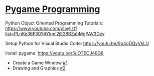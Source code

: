 # [Pygame Programming](https://www.youtube.com/playlist?list=PLnKe36F30Y4Ykmi2jE28BZahMgPAV3Dzv)

Python Object Oriented Programming Tutorials: https://www.youtube.com/playlist?list=PLnKe36F30Y4Ykmi2jE28BZahMgPAV3Dzv

Setup Python for Visual Studio Code: https://youtu.be/9o4gDQvVkLU

Install pygame: https://youtu.be/5uOTEOJ48G8

* Create a Game Window [#1](https://youtu.be/vY_9LKxQL_0)
* Drawing and Graphics [#2](https://youtu.be/WC6Yuzw7IYc)
